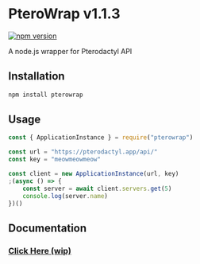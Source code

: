 # PteroWrap v1.1.3

[![npm version](https://badge.fury.io/js/pterowrap.svg)](https://badge.fury.io/js/pterowrap)

A node.js wrapper for Pterodactyl API

## Installation

```sh
npm install pterowrap
```

## Usage

```javascript
const { ApplicationInstance } = require("pterowrap")

const url = "https://pterodactyl.app/api/"
const key = "meowmeowmeow"

const client = new ApplicationInstance(url, key)
;(async () => {
    const server = await client.servers.get(5)
    console.log(server.name)
})()
```

## Documentation

### [Click Here (wip)](https://github.com/Iru21/pterowrap/wiki)
